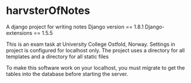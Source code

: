 # harvsterOfNotes
A django project for writing notes
Django version == 1.8.1
Django-extensions == 1.5.5

This is an exam task at University College Ostfold, Norway. 
Settings in project is configured for localhost only.
The project uses a directory for all templates and a directory for all static files

To make this software work on your localhost, you must migrate to get the tables into the database before starting the server.
